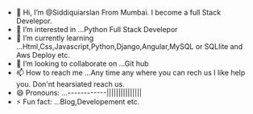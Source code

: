 - 👋 Hi, I’m @Siddiquiarslan From Mumbai. I become a full Stack Develepor.
- 👀 I’m interested in ...Python Full Stack Develepor
- 🌱 I’m currently learning ...Html,Css,Javascript,Python,Django,Angular,MySQL or SQLlite and Aws Deploy etc.
- 💞️ I’m looking to collaborate on ...Git hub
- 📫 How to reach me ...Any time any where you can rech us I like help you. Don'nt hearsiated reach us.
- 😄 Pronouns: ...------------|||||||||||||||
- ⚡ Fun fact: ...Blog,Developement etc. 

<!---
Siddiquiarslan/Siddiquiarslan is a ✨ special ✨ repository because its `README.md` (this file) appears on your GitHub profile.
You can click the Preview link to take a look at your changes.
--->
